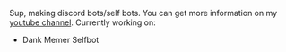 Sup, making discord bots/self bots. You can get more information on my [youtube channel](https://youtube.com/c/sxiiz). Currently working on:
- Dank Memer Selfbot
